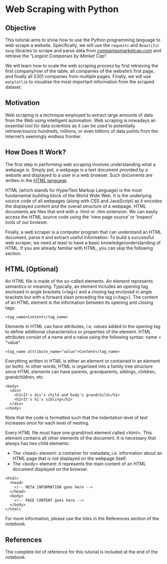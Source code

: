 # Web Scraping with Python

## Objective

This tutorial aims to show how to use the Python programming language to web scrape a website. Specifically, we will use the `requests` and `Beautiful Soup` libraries to scrape and parse data from [companiesmarketcap.com](https://companiesmarketcap.com/) and retrieve the “*Largest Companies by Market Cap*”.

We will learn how to scale the web scraping process by first retrieving the first company/row of the table, all companies of the website’s first page, and finally all 5301 companies from multiple pages. Finally, we will use `matplotlib` to visualise the most important information from the scraped dataset.

## Motivation

Web scraping is a technique employed to extract large amounts of data from the Web using intelligent automation. Web scraping is nowadays an essential tool for data scientists as it can be used to potentially retrieve/source hundreds, millions, or even billions of data points from the Internet’s seemingly endless frontier.

## How Does It Work?

The first step in performing web scraping involves understanding what a webpage is. Simply put, a webpage is a text document provided by a website and displayed to a user in a web browser. Such documents are written in the [HTML language](https://html.com/).

HTML (which stands for HyperText Markup Language) is the most fundamental building block of the World Wide Web. It is the underlying source code of all webpages (along with CSS and JavaScript) as it encodes the displayed content and the overall structure of a webpage. HTML documents are files that end with a .html or .htm extension. We can easily access the HTML source code using the ‘view page source’ or ‘inspect’ tools of our browser.

Finally, a web scraper is a computer program that can understand an HTML document, parse it and extract useful information. To build a successful web scraper, we need at least to have a basic knowledge/understanding of HTML. If you are already familiar with HTML, you can skip the following section.

## HTML (Optional)

An HTML file is made of the so-called elements. An element represents semantics or meaning. Typically, an element includes an opening tag enclosed in angle brackets (\<tag>) and a closing tag enclosed in angle brackets but with a forward slash preceding the tag (\</tag>). The content of an HTML element is the information between its opening and closing tags.

```
<tag_name>Content</tag_name>
```

Elements in HTML can have attributes, i.e. values added to the opening tag to define additional characteristics or properties of the element. HTML attributes consist of a name and a value using the following syntax: name = "value".

```
<tag_name attribute_name="value">Content</tag_name>
```

Everything written in HTML is either an element or contained in an element (or both). In other words, HTML is organised into a family tree structure since HTML elements can have parents, grandparents, siblings, children, grandchildren, etc.

```
<body>
  <div>
    <h1>It's div's child and body's grandchild</h1>
    <h2>It's h1's sibling</h2>
  </div>
</body>
```
Note that the code is formatted such that the indentation level of text increases once for each level of nesting.

Every HTML file must have one grand/root element called \<html>. This element contains all other elements of the document. It is necessary that <html> always has two child elements:
  
- The \<head> element: a container for metadata, i.e. information about an HTML page that is not displayed on the webpage itself.
- The \<body> element: it represents the main content of an HTML document displayed on the browser.
  
```
<html>
  <head>
    <!-- META INFORMATION goes here -->  
  </head>
  <body>
    <!-- PAGE CONTENT goes here -->
  </body>
</html>
```  
  
For more information, please use the links in the References section of the notebook.
  
## References
  
The complete list of reference for this tutorial is included at the end of the notebook.
